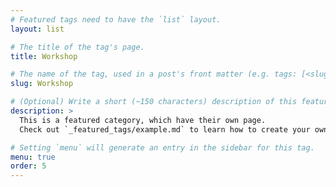 ```yaml
---
# Featured tags need to have the `list` layout.
layout: list

# The title of the tag's page.
title: Workshop

# The name of the tag, used in a post's front matter (e.g. tags: [<slug>]).
slug: Workshop

# (Optional) Write a short (~150 characters) description of this featured tag.
description: >
  This is a featured category, which have their own page.
  Check out `_featured_tags/example.md` to learn how to create your own.

# Setting `menu` will generate an entry in the sidebar for this tag.
menu: true
order: 5
---
```

